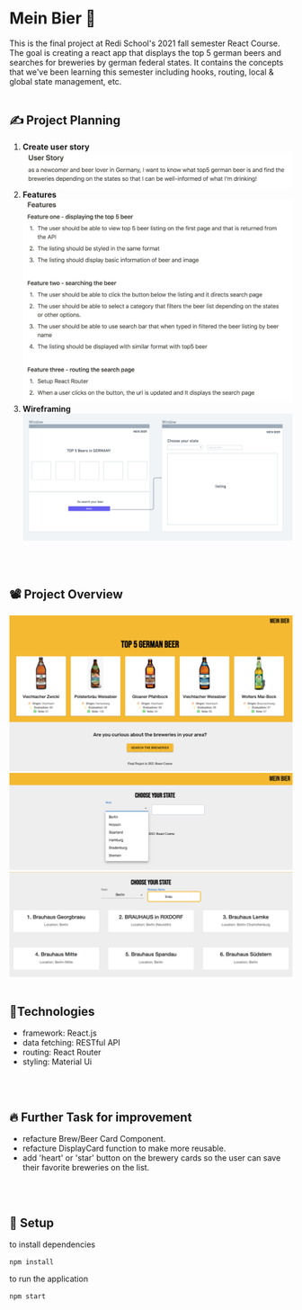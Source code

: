 <!-- Heading-->

# Mein Bier 🍻

This is the final project at Redi School's 2021 fall semester React Course. The goal is creating a react app that displays the top 5 german beers and searches for breweries by german federal states. It contains the concepts that we've been learning this semester including hooks, routing, local & global state management, etc.
<br>
<br>

## ✍️ Project Planning

1. **Create user story**
   <img src="./images/userstory.png" width=800>
2. **Features** <br>
   <img src="./images/feature.png" width=800>
3. **Wireframing** <br>
   <img src="./images/wireframe.png" width=600>
<br>
<br>

## 📽 Project Overview

<img src="./images/overview1.png">
<img src="./images/overview2.png">
<img src="./images/overview3.png">
<br>
<br>

## 🔧Technologies

- framework: React.js
- data fetching: RESTful API
- routing: React Router
- styling: Material Ui
<br>
<br>

## 🔥 Further Task for improvement

- refacture Brew/Beer Card Component.
- refacture DisplayCard function to make more reusable.
- add 'heart' or 'star' button on the brewery cards so the user can save their favorite breweries on the list. 
<br>
<br>

## 🤖 Setup

to install dependencies

```
npm install
```

to run the application

```
npm start
```
